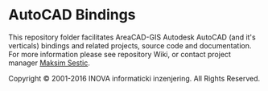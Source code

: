 ﻿# AutoCAD Bindings

This repository folder facilitates AreaCAD-GIS Autodesk AutoCAD (and it's verticals) bindings and related projects, source code and documentation. For more information please see repository Wiki, or contact project manager [Maksim Sestic](https://github.com/SesticM).

Copyright © 2001-2016 INOVA informaticki inzenjering. All Rights Reserved. 

